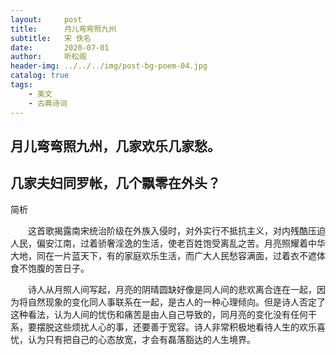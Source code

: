```yaml
---
layout:     post
title:      月儿弯弯照九州
subtitle:   宋 佚名
date:       2020-07-01
author:     听松阁
header-img: ../../../img/post-bg-poem-04.jpg
catalog: true
tags:
    - 美文
    - 古典诗词
---
```


## 月儿弯弯照九州，几家欢乐几家愁。

## 几家夫妇同罗帐，几个飘零在外头？





简析



　　这首歌揭露南宋统治阶级在外族入侵时，对外实行不抵抗主义，对内残酷压迫人民，偏安江南，过着骄奢淫逸的生活，使老百姓饱受离乱之苦。月亮照耀着中华大地，同在一片蓝天下，有的家庭欢乐生活，而广大人民愁容满面，过着衣不遮体食不饱腹的苦日子。



　　诗人从月照人间写起，月亮的阴晴圆缺好像是同人间的悲欢离合连在一起，因为将自然现象的变化同人事联系在一起，是古人的一种心理倾向。但是诗人否定了这种看法，认为人间的忧伤和痛苦是由人自己导致的，同月亮的变化没有任何干系，要摆脱这些烦扰人心的事，还要善于宽容。诗人非常积极地看待人生的欢乐喜忧，认为只有把自己的心态放宽，才会有磊落豁达的人生境界。
